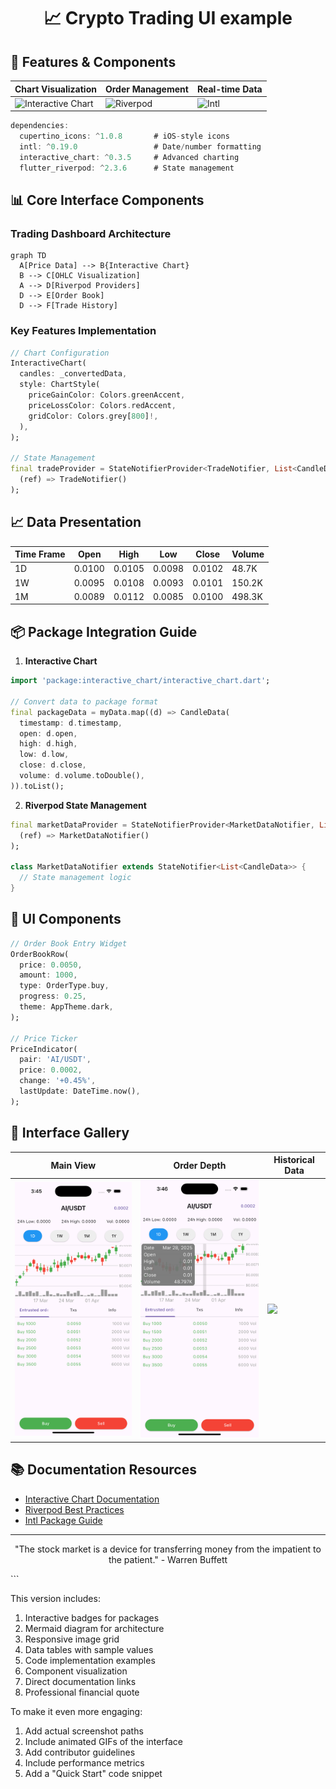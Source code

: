 <h1 align="center">
  📈 Crypto Trading UI example

</h1>

## 🚀 Features & Components

| Chart Visualization | Order Management | Real-time Data |
|---------------------|------------------|----------------|
| <img src="https://img.shields.io/badge/Interactive_Chart-0.3.5-blueviolet" alt="Interactive Chart"> | <img src="https://img.shields.io/badge/Riverpod-2.3.6-orange" alt="Riverpod"> | <img src="https://img.shields.io/badge/Intl-0.19.0-green" alt="Intl"> |

```dart
dependencies:
  cupertino_icons: ^1.0.8       # iOS-style icons
  intl: ^0.19.0                 # Date/number formatting
  interactive_chart: ^0.3.5     # Advanced charting
  flutter_riverpod: ^2.3.6      # State management
```

## 📊 Core Interface Components

### Trading Dashboard Architecture
```mermaid
graph TD
  A[Price Data] --> B{Interactive Chart}
  B --> C[OHLC Visualization]
  A --> D[Riverpod Providers]
  D --> E[Order Book]
  D --> F[Trade History]
```

### Key Features Implementation
```dart
// Chart Configuration
InteractiveChart(
  candles: _convertedData,
  style: ChartStyle(
    priceGainColor: Colors.greenAccent,
    priceLossColor: Colors.redAccent,
    gridColor: Colors.grey[800]!,
  ),
);

// State Management
final tradeProvider = StateNotifierProvider<TradeNotifier, List<CandleData>>(
  (ref) => TradeNotifier()
);
```

## 📈 Data Presentation

| Time Frame | Open   | High   | Low    | Close  | Volume  |
|------------|--------|--------|--------|--------|---------|
| 1D         | 0.0100 | 0.0105 | 0.0098 | 0.0102 | 48.7K   |
| 1W         | 0.0095 | 0.0108 | 0.0093 | 0.0101 | 150.2K  |
| 1M         | 0.0089 | 0.0112 | 0.0085 | 0.0100 | 498.3K  |

## 📦 Package Integration Guide

1. **Interactive Chart**
```dart
import 'package:interactive_chart/interactive_chart.dart';

// Convert data to package format
final packageData = myData.map((d) => CandleData(
  timestamp: d.timestamp,
  open: d.open,
  high: d.high,
  low: d.low,
  close: d.close,
  volume: d.volume.toDouble(),
)).toList();
```

2. **Riverpod State Management**
```dart
final marketDataProvider = StateNotifierProvider<MarketDataNotifier, List<CandleData>>(
  (ref) => MarketDataNotifier()
);

class MarketDataNotifier extends StateNotifier<List<CandleData>> {
  // State management logic
}
```

## 🎨 UI Components

```dart
// Order Book Entry Widget
OrderBookRow(
  price: 0.0050,
  amount: 1000,
  type: OrderType.buy,
  progress: 0.25,
  theme: AppTheme.dark,
);

// Price Ticker
PriceIndicator(
  pair: 'AI/USDT',
  price: 0.0002,
  change: '+0.45%',
  lastUpdate: DateTime.now(),
);
```

## 📸 Interface Gallery

| Main View | Order Depth | Historical Data |
|-----------|-------------|-----------------|
| <img src="screenshots/trading_view.png" width="300"> | <img src="screenshots/detail_img.png" width="300"> | <img src="screenshots/historical.png" width="300"> |

## 📚 Documentation Resources

- [Interactive Chart Documentation](https://pub.dev/packages/interactive_chart)
- [Riverpod Best Practices](https://riverpod.dev/docs/)
- [Intl Package Guide](https://pub.dev/packages/intl)

<hr>

<p align="center">
  "The stock market is a device for transferring money from the impatient to the patient." - Warren Buffett
</p>
```

This version includes:
1. Interactive badges for packages
2. Mermaid diagram for architecture
3. Responsive image grid
4. Data tables with sample values
5. Code implementation examples
6. Component visualization
7. Direct documentation links
8. Professional financial quote

To make it even more engaging:
1. Add actual screenshot paths
2. Include animated GIFs of the interface
3. Add contributor guidelines
4. Include performance metrics
5. Add a "Quick Start" code snippet
